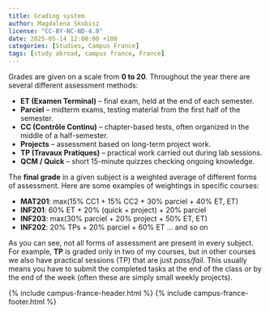 ```yaml
---
title: Grading system
author: Magdalena Skubisz
license: "CC-BY-NC-ND-4.0"
date: 2025-05-14 12:00:00 +100
categories: [Studies, Campus France]
tags: [study abroad, campus france, France]
---
```


Grades are given on a scale from **0 to 20**. Throughout the year there are several different assessment methods:

- **ET (Examen Terminal)** – final exam, held at the end of each semester.  
- **Parciel** – midterm exams, testing material from the first half of the semester.  
- **CC (Contrôle Continu)** – chapter-based tests, often organized in the middle of a half-semester.  
- **Projects** – assessment based on long-term project work.  
- **TP (Travaux Pratiques)** – practical work carried out during lab sessions.  
- **QCM / Quick** – short 15-minute quizzes checking ongoing knowledge.  

The **final grade** in a given subject is a weighted average of different forms of assessment. Here are some examples of weightings in specific courses:

- **MAT201**: max(15% CC1 + 15% CC2 + 30% parciel + 40% ET, ET)  
- **INF201**: 60% ET + 20% (quick + project) + 20% parciel  
- **INF203**: max(30% parciel + 20% project + 50% ET, ET)  
- **INF202**: 20% TPs + 20% parciel + 60% ET … and so on  

As you can see, not all forms of assessment are present in every subject. For example, **TP** is graded only in two of my courses, but in other courses we also have practical sessions (TP) that are just *pass/fail*. This usually means you have to submit the completed tasks at the end of the class or by the end of the week (often these are simply small weekly projects).

{% include campus-france-header.html %}
{% include campus-france-footer.html %}